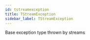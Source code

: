 ```yaml
---
id: tstreamexception
title: TStreamException
sidebar_label: TStreamException
---
```


Base exception type thrown by streams


